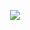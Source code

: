 <p align="center"><img src="https://github.com/zhaochenyou/Way-to-Algorithm/raw/master/Chapter-1-Sort/res/InsertSort.png" /></p>

